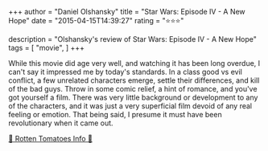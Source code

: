 +++
author = "Daniel Olshansky"
title = "Star Wars: Episode IV - A New Hope"
date = "2015-04-15T14:39:27"
rating = "⭐⭐⭐"

description = "Olshansky's review of Star Wars: Episode IV - A New Hope"
tags = [
    "movie",
]
+++


While this movie did age very well, and watching it has been long overdue, I can't say it impressed me by today's standards. In a class good vs evil conflict, a few unrelated characters emerge, settle their differences, and kill of the bad guys. Throw in some comic relief, a hint of romance, and you've got yourself a film. There was very little background or development to any of the characters, and it was just a very superficial film devoid of any real feeling or emotion. That being said, I presume it must have been revolutionary when it came out.

[🍅 Rotten Tomatoes Info 🍅](https://www.rottentomatoes.com//m/star_wars_episode_iv_a_new_hope)